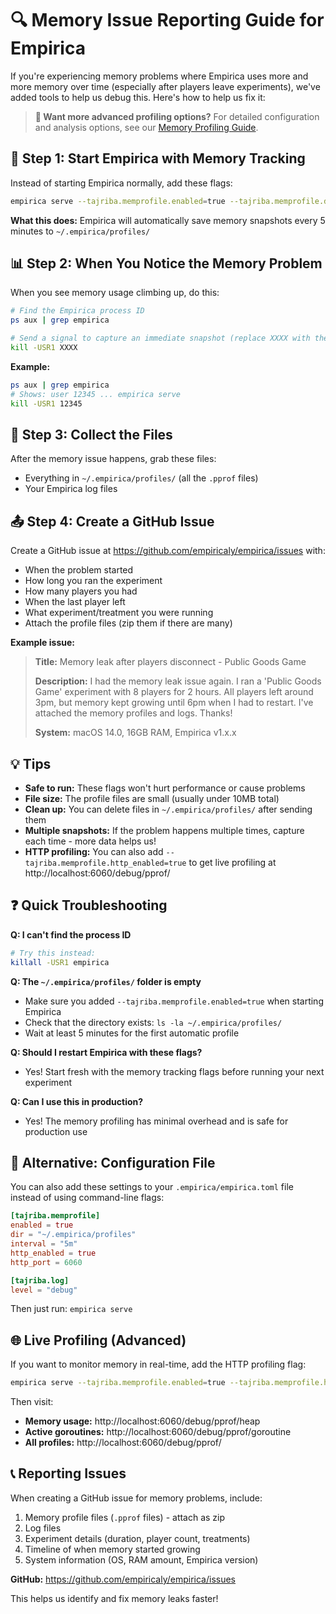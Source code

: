# 🔍 Memory Issue Reporting Guide for Empirica

If you're experiencing memory problems where Empirica uses more and more memory over time (especially after players leave experiments), we've added tools to help us debug this. Here's how to help us fix it:

> **🔧 Want more advanced profiling options?** For detailed configuration and analysis options, see our [Memory Profiling Guide](MEMORY_PROFILING.md).

## 🚀 Step 1: Start Empirica with Memory Tracking

Instead of starting Empirica normally, add these flags:

```bash
empirica serve --tajriba.memprofile.enabled=true --tajriba.memprofile.dir=~/.empirica/profiles --tajriba.memprofile.interval=5m --tajriba.log.level=debug
```

**What this does:** Empirica will automatically save memory snapshots every 5 minutes to `~/.empirica/profiles/`

## 📊 Step 2: When You Notice the Memory Problem

When you see memory usage climbing up, do this:

```bash
# Find the Empirica process ID
ps aux | grep empirica

# Send a signal to capture an immediate snapshot (replace XXXX with the process ID)
kill -USR1 XXXX
```

**Example:**
```bash
ps aux | grep empirica
# Shows: user 12345 ... empirica serve
kill -USR1 12345
```

## 📁 Step 3: Collect the Files

After the memory issue happens, grab these files:
- Everything in `~/.empirica/profiles/` (all the `.pprof` files)
- Your Empirica log files

## 📤 Step 4: Create a GitHub Issue

Create a GitHub issue at https://github.com/empiricaly/empirica/issues with:
- When the problem started
- How long you ran the experiment
- How many players you had
- When the last player left
- What experiment/treatment you were running
- Attach the profile files (zip them if there are many)

**Example issue:**
> **Title:** Memory leak after players disconnect - Public Goods Game
> 
> **Description:** I had the memory leak issue again. I ran a 'Public Goods Game' experiment with 8 players for 2 hours. All players left around 3pm, but memory kept growing until 6pm when I had to restart. I've attached the memory profiles and logs. Thanks!
> 
> **System:** macOS 14.0, 16GB RAM, Empirica v1.x.x

## 💡 Tips

- **Safe to run:** These flags won't hurt performance or cause problems
- **File size:** The profile files are small (usually under 10MB total)
- **Clean up:** You can delete files in `~/.empirica/profiles/` after sending them
- **Multiple snapshots:** If the problem happens multiple times, capture each time - more data helps us!
- **HTTP profiling:** You can also add `--tajriba.memprofile.http_enabled=true` to get live profiling at http://localhost:6060/debug/pprof/

## ❓ Quick Troubleshooting

**Q: I can't find the process ID**
```bash
# Try this instead:
killall -USR1 empirica
```

**Q: The `~/.empirica/profiles/` folder is empty**
- Make sure you added `--tajriba.memprofile.enabled=true` when starting Empirica
- Check that the directory exists: `ls -la ~/.empirica/profiles/`
- Wait at least 5 minutes for the first automatic profile

**Q: Should I restart Empirica with these flags?**
- Yes! Start fresh with the memory tracking flags before running your next experiment

**Q: Can I use this in production?**
- Yes! The memory profiling has minimal overhead and is safe for production use

## 🔧 Alternative: Configuration File

You can also add these settings to your `.empirica/empirica.toml` file instead of using command-line flags:

```toml
[tajriba.memprofile]
enabled = true
dir = "~/.empirica/profiles"
interval = "5m"
http_enabled = true
http_port = 6060

[tajriba.log]
level = "debug"
```

Then just run: `empirica serve`

## 🌐 Live Profiling (Advanced)

If you want to monitor memory in real-time, add the HTTP profiling flag:

```bash
empirica serve --tajriba.memprofile.enabled=true --tajriba.memprofile.http_enabled=true
```

Then visit:
- **Memory usage:** http://localhost:6060/debug/pprof/heap
- **Active goroutines:** http://localhost:6060/debug/pprof/goroutine
- **All profiles:** http://localhost:6060/debug/pprof/

## 📞 Reporting Issues

When creating a GitHub issue for memory problems, include:
1. Memory profile files (`.pprof` files) - attach as zip
2. Log files
3. Experiment details (duration, player count, treatments)
4. Timeline of when memory started growing
5. System information (OS, RAM amount, Empirica version)

**GitHub:** https://github.com/empiricaly/empirica/issues

This helps us identify and fix memory leaks faster! 